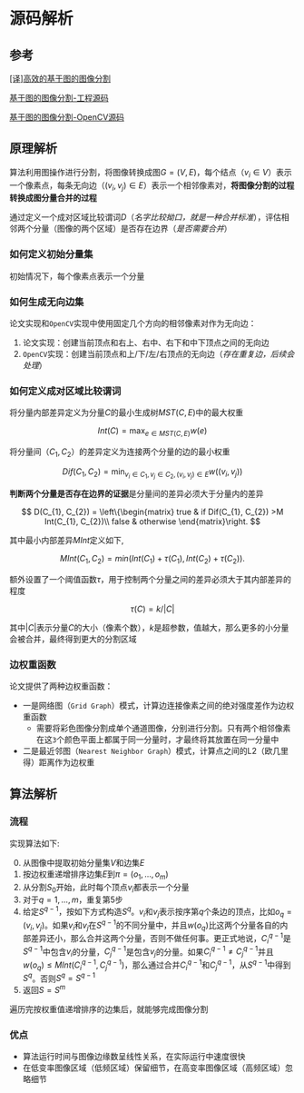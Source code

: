 
# 源码解析

## 参考

[[译]高效的基于图的图像分割](https://zhujian.tech/posts/44a20d07.html)

[基于图的图像分割-工程源码](https://zhujian.tech/posts/a4b1a6d9.html)

[基于图的图像分割-OpenCV源码](https://zhujian.tech/posts/18052054.html)

## 原理解析

算法利用图操作进行分割，将图像转换成图$G=(V, E)$，每个结点（$v_{i}\in V$）表示一个像素点，每条无向边（$(v_{i}, v_{j})\in E$）表示一个相邻像素对，**将图像分割的过程转换成图分量合并的过程**

通过定义一个成对区域比较谓词$D$（*名字比较拗口，就是一种合并标准*），评估相邻两个分量（图像的两个区域）是否存在边界（*是否需要合并*）

### 如何定义初始分量集

初始情况下，每个像素点表示一个分量

### 如何生成无向边集

论文实现和`OpenCV`实现中使用固定几个方向的相邻像素对作为无向边：

1. 论文实现：创建当前顶点和右上、右中、右下和中下顶点之间的无向边
2. `OpenCV`实现：创建当前顶点和上/下/左/右顶点的无向边（*存在重复边，后续会处理*）

### 如何定义成对区域比较谓词

将分量内部差异定义为分量$C$的最小生成树$MST(C,E)$中的最大权重

$$
Int(C) = \max_{e\in MST(C,E)} w(e)
$$

将分量间（$C_{1}, C_{2}$）的差异定义为连接两个分量的边的最小权重

$$
Dif(C_{1}, C_{2}) = \min_{v_{i}\in C_{1}, v_{j}\in C_{2},(v_{i},v_{j})\in E} w((v_{i}, v_{j}))
$$

**判断两个分量是否存在边界的证据**是分量间的差异必须大于分量内的差异

$$
D(C_{1}, C_{2}) =
\left\{\begin{matrix}
true & if Dif(C_{1}, C_{2}) >M Int(C_{1}, C_{2})\\
false & otherwise
\end{matrix}\right.
$$

其中最小内部差异$M Int$定义如下,

$$
M Int(C_1, C_2) = min(Int(C_1) + τ(C_1), Int(C_2) + τ(C_2)).
$$

额外设置了一个阈值函数$τ$，用于控制两个分量之间的差异必须大于其内部差异的程度

$$
τ(C) = k / |C|
$$

其中$|C|$表示分量$C$的大小（像素个数），$k$是超参数，值越大，那么更多的小分量会被合并，最终得到更大的分割区域

### 边权重函数

论文提供了两种边权重函数：

* 一是网络图（`Grid Graph`）模式，计算边连接像素之间的绝对强度差作为边权重函数
    * 需要将彩色图像分割成单个通道图像，分别进行分割。只有两个相邻像素在这`3`个颜色平面上都属于同一分量时，才最终将其放置在同一分量中
* 二是最近邻图（`Nearest Neighbor Graph`）模式，计算点之间的L2（欧几里得）距离作为边权重

## 算法解析

### 流程

实现算法如下:

0. 从图像中提取初始分量集$V$和边集$E$
1. 按边权重递增排序边集$E$到$π = (o_1 , . . . , o_m )$
2. 从分割$S_{0}$开始，此时每个顶点$v_i$都表示一个分量
3. 对于$q=1,...,m$，重复第$5$步
4. 给定$S^{q-1}$，按如下方式构造$S^{q}$。$v_{i}$和$v_{j}$表示按序第$q$个条边的顶点，比如$o_{q}=(v_{i}, v_{j})$。如果$v_{i}$和$v_{j}$在$S^{q-1}$的不同分量中，并且$w(o_q)$比这两个分量各自的内部差异还小，那么合并这两个分量，否则不做任何事。更正式地说，$C_{i}^{q-1}$是$S^{q-1}$中包含$v_{i}$的分量，$C_{j}^{q-1}$是包含$v_{j}$的分量。如果$C_{i}^{q-1} \neq C_{j}^{q-1}$并且$w(o_{q}) ≤ M Int(C_{i}^{q−1} , C_{j}^{q−1})$，那么通过合并$C_{i}^{q-1}$和$C_{j}^{q-1}$，从$S^{q-1}$中得到$S^{q}$。否则$S^{q} = S^{q-1}$
5. 返回$S=S^{m}$

遍历完按权重值递增排序的边集后，就能够完成图像分割

### 优点

* 算法运行时间与图像边缘数呈线性关系，在实际运行中速度很快
* 在低变率图像区域（低频区域）保留细节，在高变率图像区域（高频区域）忽略细节

<!-- ## 源码解析

### 工程结构

```
├── include                                                                                      头文件夹
│   ├── edge.h                                                                                
│   ├── graphsegmentation.h
│   ├── graphsegmentationimpl.h
│   ├── point_set_element.h
│   ├── point_set.h
│   └── segmentation.h
├── samples
│   ├── graphsegmentation_custom.cpp
│   ├── opencv
│   │   ├── graphsegmentation_demo.cpp
└── src
    ├── graphsegmentation.cpp
    ├── graphsegmentationimpl.cpp
    └── point_set.cpp
```

### 类图

### 超参数

1. $\alpha$：作用于高斯滤波，表示离散程度，值越大，滤波效果越明显
2. $k$：用于计算阈值函数τ，控制两个分量之间的差异必须大于其内部差异的程度。值越大，表示分量间差异必须更大，最后得到的结果中会产生更大的分量（区域）。小图像的k值小，大图像的k值大；k值就越小越精细
3. $min_size$： -->